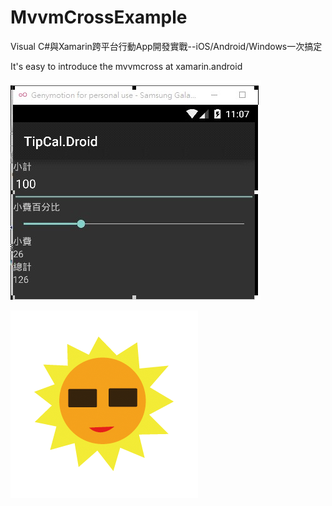 # MvvmCrossExample
Visual C#與Xamarin跨平台行動App開發實戰--iOS/Android/Windows一次搞定

It's easy to introduce the mvvmcross at xamarin.android 


![alt tag](https://github.com/eggeggss/MvvmCrossExample/blob/master/mvvm.jpg)


![alt tag](https://github.com/eggeggss/MvvmCrossExample/blob/master/08.gif)



